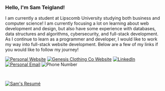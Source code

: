 ### Hello, I'm Sam Teigland!

I am currently a student at Lipscomb University studying both business and computer science!  I am currently focusing a lot on learning about web development and design, but also have some experience with databases, data structures and algorithms, cybersecurity, and full-stack development.  As I continue to learn as a programmer and developer, I would like to work my way into full-stack website development.  Below are a few of my links if you would like to follow my journey!

<p align="left">
         <a href="https://samuelteigland.com/">
                  <img alt="Personal Website" title="Check out my personal website!" src="https://custom-icon-badges.demolab.com/badge/-My_Personal_Website-red?style=for-the-badge&logo=workflow&logoColor=white"/></a>
         <a href="https://genesisclothingco.com/">
                  <img alt="Genesis Clothing Co Website" title="Check out my business website!" src="https://custom-icon-badges.demolab.com/badge/-Genesis_Clothing_Co_Website-white?style=for-the-badge&logo=workflow&logoColor=black"/></a>
         <a href="https://linkedin.com/in/samuel-teigland">
                  <img alt="LinkedIn" title="Check out my LinkedIn!" src="https://custom-icon-badges.demolab.com/badge/-LinkedIn-blue?style=for-the-badge&logo=comment-discussion&logoColor=white"/></a>
         <a href="https://samuelteigland@gmail.com">
                  <img alt="Personal Email" title="Here's my email!" src="https://custom-icon-badges.demolab.com/badge/-samuelteigland@gmail.com-rgb(64, 92, 255)?style=for-the-badge&logo=mention&logoColor=white"/></a>
         <img alt="Phone Number" title="Here's my phone number!" src="https://custom-icon-badges.demolab.com/badge/-443--406--0037-rgb(255, 150, 64)?style=for-the-badge&logo=phone&logoColor=white"/>
</p>
<br/>
<p align="left">
         <a href="https://github.com/SamuelTeigland/SamuelTeigland/blob/main/SamuelTeiglandResumeFnl.pdf">
                  <img alt="Sam's Resumé" title="Here's my resumé!" src="https://custom-icon-badges.demolab.com/badge/-Download_Resumé-rgb(208, 107, 255)?style=for-the-badge&logo=download&logoColor=white"
         
         

